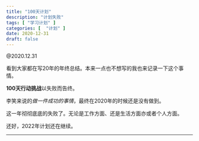 ```yaml
---
title: "100天计划"
description: "计划失败"
tags: [ "学习计划" ]
categories: [  "计划" ]
date: 2020-12-31
draft: false
---
```


@2020.12.31

看到大家都在写20年的年终总结。本来一点也不想写的我也来记录一下这个事情。

**100天行动挑战**以失败而告终。

李笑来说的*做一件成功的事情*，最终在2020年的时候还是没有做到。

这一年彻彻底底的失败了。无论是工作方面、还是生活方面亦或者个人方面。

还好，2022年计划还在继续。

------

